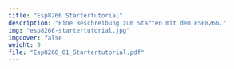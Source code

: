```yaml
---
title: "Esp8266 Startertutorial"
description: "Eine Beschreibung zum Starten mit dem ESP8266."
img: "esp8266-startertutorial.jpg"
imgcover: false
weight: 9
file: "Esp8266_01_Startertutorial.pdf"
---
```

